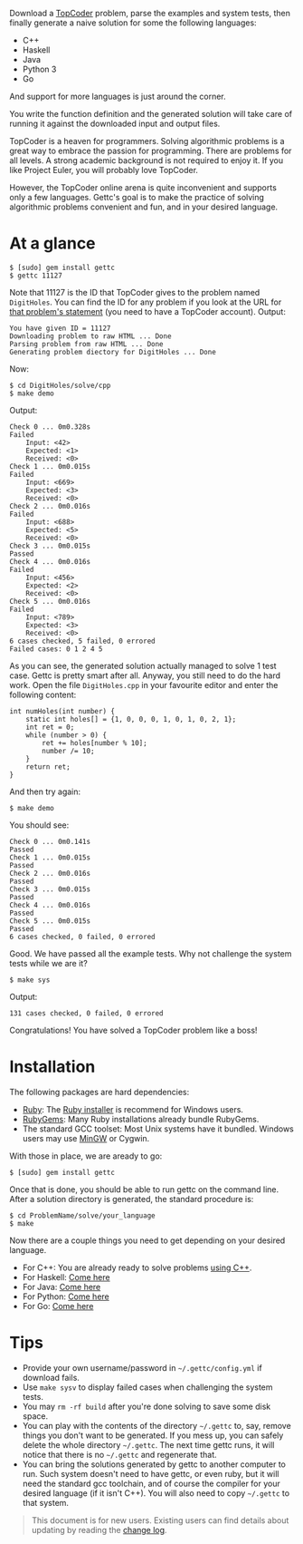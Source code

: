 Download a [TopCoder](http://topcoder.com/tc) problem, parse the examples and
system tests, then finally generate a naive solution for some the following
languages:

- C++
- Haskell
- Java
- Python 3
- Go

And support for more languages is just around the corner.

You write the function definition and the generated solution will take care of
running it against the downloaded input and output files.

TopCoder is a heaven for programmers. Solving algorithmic problems is a great
way to embrace the passion for programming. There are problems for all levels. 
A strong academic background is not required to enjoy it. If you like Project
Euler, you will probably love TopCoder. 

However, the TopCoder online arena is quite inconvenient and supports only a 
few languages. Gettc's goal is to make the practice of solving algorithmic
problems convenient and fun, and in your desired language.

# At a glance

    $ [sudo] gem install gettc
    $ gettc 11127

Note that 11127 is the ID that TopCoder gives to the problem named `DigitHoles`. You
can find the ID for any problem if you look at the URL for 
[that problem's statement](http://community.topcoder.com/stat?c=problem_statement&pm=11127) 
(you need to have a TopCoder account). Output:

    You have given ID = 11127
    Downloading problem to raw HTML ... Done
    Parsing problem from raw HTML ... Done
    Generating problem diectory for DigitHoles ... Done

Now:

    $ cd DigitHoles/solve/cpp
    $ make demo

Output:

    Check 0 ... 0m0.328s
    Failed
        Input: <42>
        Expected: <1>
        Received: <0>
    Check 1 ... 0m0.015s
    Failed
        Input: <669>
        Expected: <3>
        Received: <0>
    Check 2 ... 0m0.016s
    Failed
        Input: <688>
        Expected: <5>
        Received: <0>
    Check 3 ... 0m0.015s
    Passed
    Check 4 ... 0m0.016s
    Failed
        Input: <456>
        Expected: <2>
        Received: <0>
    Check 5 ... 0m0.016s
    Failed
        Input: <789>
        Expected: <3>
        Received: <0>
    6 cases checked, 5 failed, 0 errored
    Failed cases: 0 1 2 4 5

As you can see, the generated solution actually managed to solve 1 test case. 
Gettc is pretty smart after all. Anyway, you still need to do the hard work.
Open the file `DigitHoles.cpp` in your favourite editor and enter the following
content:

    int numHoles(int number) {
        static int holes[] = {1, 0, 0, 0, 1, 0, 1, 0, 2, 1};
        int ret = 0;
        while (number > 0) {
            ret += holes[number % 10];
            number /= 10;
        }
        return ret;
    }

And then try again:

    $ make demo

You should see:

    Check 0 ... 0m0.141s
    Passed
    Check 1 ... 0m0.015s
    Passed
    Check 2 ... 0m0.016s
    Passed
    Check 3 ... 0m0.015s
    Passed
    Check 4 ... 0m0.016s
    Passed
    Check 5 ... 0m0.015s
    Passed
    6 cases checked, 0 failed, 0 errored

Good. We have passed all the example tests. Why not challenge the system tests
while we are it?

    $ make sys

Output:

    131 cases checked, 0 failed, 0 errored

Congratulations! You have solved a TopCoder problem like a boss!

# Installation

The following packages are hard dependencies:

- [Ruby](http://www.ruby-lang.org/en/downloads/): The
[Ruby installer](http://rubyinstaller.org/) is recommend for Windows users. 
- [RubyGems](http://rubygems.org/pages/download): Many Ruby installations
already bundle RubyGems.
- The standard GCC toolset: Most Unix systems have it bundled. Windows users
may use [MinGW](http://www.mingw.org) or Cygwin.

With those in place, we are aready to go:

    $ [sudo] gem install gettc

Once that is done, you should be able to run gettc on the command line. After
a solution directory is generated, the standard procedure is:

    $ cd ProblemName/solve/your_language
    $ make

Now there are a couple things you need to get depending on your desired language.

- For C++: You are already ready to solve problems [using C++](https://github.com/seri/gettc/blob/master/plugins/cpp/README.md).
- For Haskell: [Come here](https://github.com/seri/gettc/blob/master/plugins/haskell/README.md)
- For Java: [Come here](https://github.com/seri/gettc/blob/master/plugins/java/README.md)
- For Python: [Come here](https://github.com/seri/gettc/blob/master/plugins/python/README.md)
- For Go: [Come here](https://github.com/seri/gettc/blob/master/plugins/go/README.md)

# Tips

- Provide your own username/password in `~/.gettc/config.yml` if download fails.
- Use `make sysv` to display failed cases when challenging the system tests.
- You may `rm -rf build` after you're done solving to save some disk space.
- You can play with the contents of the directory `~/.gettc` to, say, remove things
you don't want to be generated. If you mess up, you can safely delete the
whole directory `~/.gettc`. The next time gettc runs, it will notice that 
there is no `~/.gettc` and regenerate that.
- You can bring the solutions generated by gettc to another computer to run.
Such system doesn't need to have gettc, or even ruby, but it will need the 
standard gcc toolchain, and of course the compiler for your desired language
(if it isn't C++). You will also need to copy `~/.gettc` to that system.

> This document is for new users. Existing users can find details about updating by
> reading the [change log](https://github.com/seri/gettc/blob/master/CHANGELOG.md).

